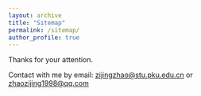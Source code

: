 ```yaml
---
layout: archive
title: "Sitemap"
permalink: /sitemap/
author_profile: true
---
```


Thanks for your attention.

Contact with me by email: zijingzhao@stu.pku.edu.cn or zhaozijing1998@qq.com
